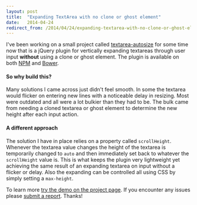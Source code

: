 ```yaml
---
layout: post
title:  "Expanding TextArea with no clone or ghost element"
date:   2014-04-24
redirect_from: /2014/04/24/expanding-textarea-with-no-clone-or-ghost-element/
---
```


I've been working on a small project called [textarea-autosize](https://javierjulio.github.io/textarea-autosize/) for some time now that is a jQuery plugin for vertically expanding textareas through user input **without** using a clone or ghost element. The plugin is available on both [NPM](https://www.npmjs.com/package/textarea-autosize) and [Bower](https://bower.io/search/?q=textarea-autosize).

#### So why build this?

Many solutions I came across just didn't feel smooth. In some the textarea would flicker on entering new lines with a noticeable delay in resizing. Most were outdated and all were a lot bulkier than they had to be. The bulk came from needing a cloned textarea or ghost element to determine the new height after each input action.

#### A different approach

The solution I have in place relies on a property called `scrollHeight`. Whenever the textarea value changes the height of the textarea is temporarily changed to `auto` and then immediately set back to whatever the `scrollHeight` value is. This is what keeps the plugin very lightweight yet achieving the same result of an expanding textarea on input without a flicker or delay. Also the expanding can be controlled all using CSS by simply setting a `max-height`.

To learn more [try the demo on the project page](https://javierjulio.github.io/textarea-autosize/). If you encounter any issues please [submit a report](https://github.com/javierjulio/textarea-autosize/issues). Thanks!
